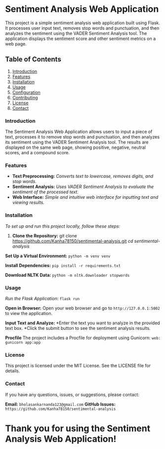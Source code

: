 # Sentiment Analysis Web Application

This project is a simple sentiment analysis web application built using Flask. It processes user input text, removes stop words and punctuation, and then analyzes the sentiment using the VADER Sentiment Analysis tool. The application displays the sentiment score and other sentiment metrics on a web page.

## Table of Contents

1. [Introduction](Introduction)
2. [Features](###features)
3. [Installation](###installation)
4. [Usage](###usage)
5. [Configuration](###configuration)
6. [Contributing](###contributing)
7. [License](###license)
8. [Contact](###contact)

### Introduction

The Sentiment Analysis Web Application allows users to input a piece of text, processes it to remove stop words and punctuation, and then analyzes its sentiment using the VADER Sentiment Analysis tool. The results are displayed on the same web page, showing positive, negative, neutral scores, and a compound score.

### Features

- **Text Preprocessing:** *Converts text to lowercase, removes digits, and stop words.*
- **Sentiment Analysis:** *Uses VADER Sentiment Analysis to evaluate the sentiment of the processed text.*
- **Web Interface:** *Simple and intuitive web interface for inputting text and viewing results.*

### Installation
*To set up and run this project locally, follow these steps:*

1. **Clone the Repository:**
   git clone https://github.com/Kanha78150/sentimental-analysis.git
   *cd sentimental-analysis*

**Set Up a Virtual Environment:**
`python -m venv venv`

**Install Dependencies:**
`pip install -r requirements.txt`

**Download NLTK Data:**
`python -m nltk.downloader stopwords`

### Usage
*Run the Flask Application:*
`flask run`

**Open in Browser:**
Open your web browser and go to ```http://127.0.0.1:5002``` to view the application.

**Input Text and Analyze:**
*Enter the text you want to analyze in the provided text box.
*Click the submit button to see the sentiment analysis results.

**Procfile**
The project includes a Procfile for deployment using Gunicorn:
`web: gunicorn app:app`

### License
This project is licensed under the MIT License. See the LICENSE file for details.

### Contact
If you have any questions, issues, or suggestions, please contact:

**Email:** ```bholasankarnanda123@gmail.com```
**GitHub Issues:** ```https://github.com/Kanha78150/sentimental-analysis```

# Thank you for using the Sentiment Analysis Web Application!
